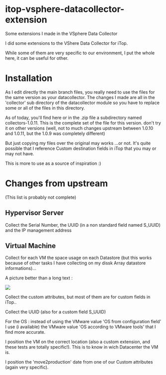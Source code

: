 # itop-vsphere-datacollector-extension
Some extensions I made in the VSphere Data Collector

I did some extensions to the VShere Data Collector for iTop.

While some of them are very specific to our environment, I put the whole here, it can be useful for other.

# Installation

As I edit directly the main branch files, you really need to use the files for the same version as your datacollector. The changes I made are all in the 'collector' sub directory of the datacollector module so you have to replace some or all of the files in this directory.

As of today, you'll find here or in the .zip file a subdirectory named collectors-1.0.11. This is the complete set of the file for this version. don't try it on other versions (well, not to much changes upstream between 1.0.10 and 1.0.11, but the 1.0.9 was completely different)

But just copying my files over the original may works ...or not. It's quite possible that I reference Custom destination fields in iTop that you may or may not have.

This is more to use as a source of inspiration :)

# Changes from upstream

(This list is probably not complete)

## Hypervisor Server

Collect the Serial Number, the UUID (in a non standard field named S_UUID) and the IP management address

## Virtual Machine

Collect for each VM the space usage on each Datastore (but this works because of other tasks I have collecting on my dissk Array datastore informations)...

A picture better than a long text :

![](D:\git\itop-vsphere-datacollector-extension\images\VM-Datastore-Usage.png)

Collect the custom attributes, but most of them are for custom fields in iTop..

Collect the UUID (also for a custom field S_UUID)

For the OS : instead of using the VMware value 'OS from configuration field' I use (i available) the VMware value 'OS according to VMware tools' that I find more accurate.

I position the VM on the correct location (also a custom extension, and these tests are totally specific!). This is to know in wich Datacenter the VM is.

I position the 'move2production' date from one of our Custom attributes (again very specific).

